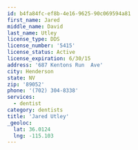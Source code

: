 ```yaml
---
id: b4fa84fc-ef8b-4e16-9625-90c069594a81
first_name: Jared
middle_name: David
last_name: Utley
license_type: DDS
license_number: '5415'
license_status: Active
license_expiration: 6/30/15
address: '687 Kentons Run  Ave'
city: Henderson
state: NV
zip: '89052'
phone: '(702) 304-8338'
services:
  - dentist
category: dentists
title: 'Jared Utley'
_geoloc:
  lat: 36.0124
  lng: -115.103
---
```

